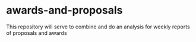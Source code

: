# awards-and-proposals
This repository will serve to combine and do an analysis for weekly reports of proposals and awards
